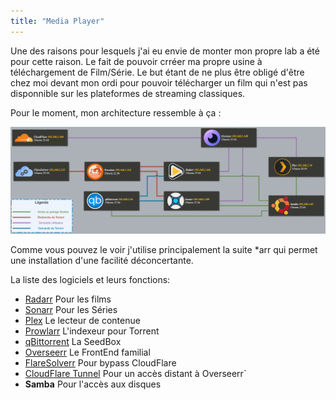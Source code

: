 ```yaml
---
title: "Media Player"
---
```


Une des raisons pour lesquels j'ai eu envie de monter mon propre lab a été pour cette raison. Le fait de pouvoir crréer ma propre usine à téléchargement de Film/Série. Le but étant de ne plus être obligé d'être chez moi devant mon ordi pour pouvoir télécharger un film qui n'est pas disponnible sur les plateformes de streaming classiques.

Pour le moment, mon architecture ressemble à ça :

![Schéma Arr V1](/img/docs/homelab/arr/README/Architecture-arr.png)

Comme vous pouvez le voir j'utilise principalement la suite *arr qui permet une installation d'une facilité déconcertante.

La liste des logiciels et leurs fonctions:

- [Radarr](https://radarr.video) Pour les films
- [Sonarr](https://sonarr.tv) Pour les Séries
- [Plex](https://www.plex.tv) Le lecteur de contenue
- [Prowlarr](https://prowlarr.com) L'indexeur pour Torrent
- [qBittorrent](https://www.qbittorrent.org) La SeedBox
- [Overseerr](https://overseerr.dev) Le FrontEnd familial
- [FlareSolverr](https://github.com/FlareSolverr/FlareSolverr) Pour bypass CloudFlare
- [CloudFlare Tunnel](https://developers.cloudflare.com/cloudflare-one/connections/connect-networks/) Pour un accès distant à Overseerr`
- **Samba** Pour l'accès aux disques